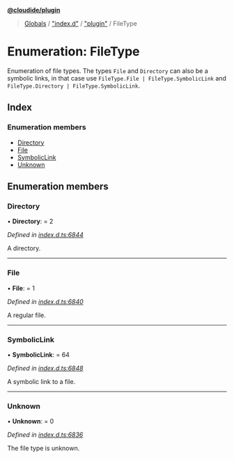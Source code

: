 **[@cloudide/plugin](../README.md)**

> [Globals](../README.md) / ["index.d"](../modules/_index_d_.md) / ["plugin"](../modules/_index_d_._plugin_.md) / FileType

# Enumeration: FileType

Enumeration of file types. The types `File` and `Directory` can also be
a symbolic links, in that case use `FileType.File | FileType.SymbolicLink` and
`FileType.Directory | FileType.SymbolicLink`.

## Index

### Enumeration members

* [Directory](_index_d_._plugin_.filetype.md#directory)
* [File](_index_d_._plugin_.filetype.md#file)
* [SymbolicLink](_index_d_._plugin_.filetype.md#symboliclink)
* [Unknown](_index_d_._plugin_.filetype.md#unknown)

## Enumeration members

### Directory

•  **Directory**:  = 2

*Defined in [index.d.ts:6844](https://github.com/shuyaqian/cloudide-plugin-api/blob/9d985be/index.d.ts#L6844)*

A directory.

___

### File

•  **File**:  = 1

*Defined in [index.d.ts:6840](https://github.com/shuyaqian/cloudide-plugin-api/blob/9d985be/index.d.ts#L6840)*

A regular file.

___

### SymbolicLink

•  **SymbolicLink**:  = 64

*Defined in [index.d.ts:6848](https://github.com/shuyaqian/cloudide-plugin-api/blob/9d985be/index.d.ts#L6848)*

A symbolic link to a file.

___

### Unknown

•  **Unknown**:  = 0

*Defined in [index.d.ts:6836](https://github.com/shuyaqian/cloudide-plugin-api/blob/9d985be/index.d.ts#L6836)*

The file type is unknown.
